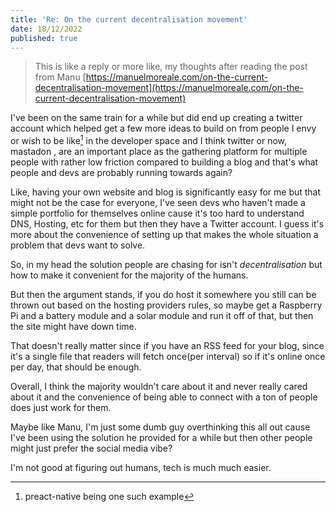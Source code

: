 ```yaml
---
title: 'Re: On the current decentralisation movement'
date: 18/12/2022
published: true
---
```


> This is like a reply or more like, my thoughts after reading the post from
> Manu
> [https://manuelmoreale.com/on-the-current-decentralisation-movement](https://manuelmoreale.com/on-the-current-decentralisation-movement)

I've been on the same train for a while but did end up creating a twitter
account which helped get a few more ideas to build on from people I envy or wish
to be like[^1] in the developer space and I think twitter or now, mastadon , are
an important place as the gathering platform for multiple people with rather low
friction compared to building a blog and that's what people and devs are
probably running towards again?

[^1]: preact-native being one such example

Like, having your own website and blog is significantly easy for me but that
might not be the case for everyone, I've seen devs who haven't made a simple
portfolio for themselves online cause it's too hard to understand DNS, Hosting,
etc for them but then they have a Twitter account. I guess it's more about the
convenience of setting up that makes the whole situation a problem that devs
want to solve.

So, in my head the solution people are chasing for isn't _decentralisation_ but
how to make it convenient for the majority of the humans.

But then the argument stands, if you do host it somewhere you still can be
thrown out based on the hosting providers rules, so maybe get a Raspberry Pi and
a battery module and a solar module and run it off of that, but then the site
might have down time.

That doesn't really matter since if you have an RSS feed for your blog, since
it's a single file that readers will fetch once(per interval) so if it's online
once per day, that should be enough.

Overall, I think the majority wouldn't care about it and never really cared
about it and the convenience of being able to connect with a ton of people does
just work for them.

Maybe like Manu, I'm just some dumb guy overthinking this all out cause I've
been using the solution he provided for a while but then other people might just
prefer the social media vibe?

I'm not good at figuring out humans, tech is much much easier.
